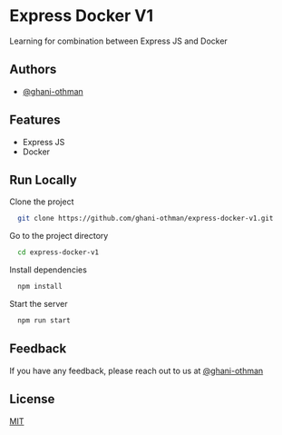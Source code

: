 
# Express Docker V1

Learning for combination between Express JS and Docker


## Authors

- [@ghani-othman](https://github.com/ghani-othman)


## Features

- Express JS
- Docker


## Run Locally

Clone the project

```bash
  git clone https://github.com/ghani-othman/express-docker-v1.git
```

Go to the project directory

```bash
  cd express-docker-v1
```

Install dependencies

```bash
  npm install
```

Start the server

```bash
  npm run start
```


## Feedback

If you have any feedback, please reach out to us at [@ghani-othman](https://github.com/ghani-othman)


## License

[MIT](https://choosealicense.com/licenses/mit/)

